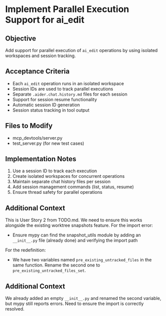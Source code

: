 # Implement Parallel Execution Support for ai_edit

## Objective
Add support for parallel execution of `ai_edit` operations by using isolated workspaces and session tracking.

## Acceptance Criteria
- Each `ai_edit` operation runs in an isolated workspace
- Session IDs are used to track parallel executions
- Separate `.aider.chat.history.md` files for each session
- Support for session resume functionality
- Automatic session ID generation
- Session status tracking in tool output

## Files to Modify
- mcp_devtools/server.py
- test_server.py (for new test cases)

## Implementation Notes
1. Use a session ID to track each execution
2. Create isolated workspaces for concurrent operations
3. Maintain separate chat history files per session
4. Add session management commands (list, status, resume)
5. Ensure thread safety for parallel operations

## Additional Context
This is User Story 2 from TODO.md. We need to ensure this works alongside the existing worktree snapshots feature.
For the import error:
- Ensure mypy can find the snapshot_utils module by adding an `__init__.py` file (already done) and verifying the import path

For the redefinition:
- We have two variables named `pre_existing_untracked_files` in the same function. Rename the second one to `pre_existing_untracked_files_set`.

## Additional Context
We already added an empty `__init__.py` and renamed the second variable, but mypy still reports errors. Need to ensure the import is correctly resolved.
